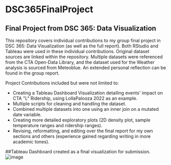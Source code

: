 # DSC365FinalProject
## Final Project from DSC 365: Data Visualization
This repository covers individual contributions to my group final project in DSC 365: Data Visualization (as well as the full report). Both RStudio and Tableau were used in these individual contributions. Original dataset sources are linked within the repository. Multiple datasets were referenced from the CTA Open-Data Library, and the dataset used for the Weather analysis is sourced from Meteoblue. An extended personal reflection can be found in the group report.

Project Contributions included but were not limited to:
- Creating a Tableau Dashboard Visualization detailing events' impact on CTA "L" Ridership, using LollaPalooza 2022 as an example.
- Multiple scripts for cleaning and handling the dataset.
- Combined multiple datasets into one using an inner join on a mutated date variable.
- Creating more detailed exploratory plots (2D density plot, sample temperature ranges and ridership ranges).
- Revising, reformatting, and editing over the final report for my own sections and others (experience gained regarding writing in more academic tones).

##Tableau Dashboard created as a final visualization for submission.
![image](https://github.com/SachitPatel2003/DSC365FinalProject/assets/143663079/735c78a8-5f1c-42cf-9118-d45d96062b86)

